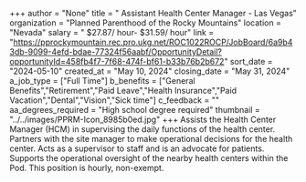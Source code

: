 +++
author = "None"
title = "   Assistant Health Center Manager - Las Vegas"
organization = "Planned Parenthood of the Rocky Mountains"
location = "Nevada"
salary = " $27.87/ hour- $31.59/ hour"
link = "https://pprockymountain.rec.pro.ukg.net/ROC1022ROCP/JobBoard/6a9b43db-9099-4efd-bdae-77324f56aabf/OpportunityDetail?opportunityId=458fb4f7-7f68-474f-bf61-b33b76b2b672"
sort_date = "2024-05-10"
created_at = "May 10, 2024"
closing_date = "May 31, 2024"
a_job_type = ["Full Time"]
b_benefits = ["General Benefits","Retirement","Paid Leave","Health Insurance","Paid Vacation","Dental","Vision","Sick time"]
c_feedback = ""
aa_degrees_required = "High school degree required"
thumbnail = "../../images/PPRM-Icon_8985b0ed.jpg"
+++
Assists the Health Center Manager (HCM) in supervising the daily functions of the health center. Partners with the site manager to make operational decisions for the health center.  Acts as a supervisor to staff and is an advocate for patients.  Supports the operational oversight of the nearby health centers within the Pod. This position is hourly, non-exempt.